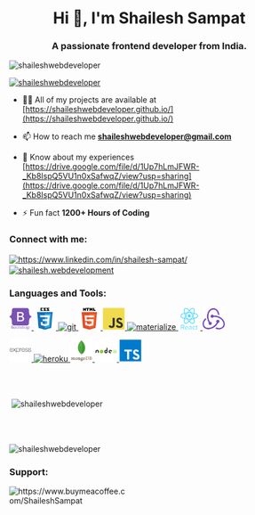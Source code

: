 
<h1 align="center">Hi 👋, I'm Shailesh Sampat</h1>
<h3 align="center">A passionate frontend developer from India.</h3>

<p align="left"> <img src="https://komarev.com/ghpvc/?username=shaileshwebdeveloper&label=Profile%20views&color=0e75b6&style=flat" alt="shaileshwebdeveloper" /> </p>

<p align="left"> <a href="https://github.com/ryo-ma/github-profile-trophy"><img src="https://github-profile-trophy.vercel.app/?username=shaileshwebdeveloper" alt="shaileshwebdeveloper" /></a> </p>

- 👨‍💻 All of my projects are available at [https://shaileshwebdeveloper.github.io/](https://shaileshwebdeveloper.github.io/)

- 📫 How to reach me **shaileshwebdeveloper@gmail.com**

- 📄 Know about my experiences [https://drive.google.com/file/d/1Up7hLmJFWR-_Kb8IspQ5VU1n0xSafwqZ/view?usp=sharing](https://drive.google.com/file/d/1Up7hLmJFWR-_Kb8IspQ5VU1n0xSafwqZ/view?usp=sharing)

- ⚡ Fun fact **1200+ Hours of Coding**

<h3 align="left">Connect with me:</h3>
<p align="left">
<a href="https://www.linkedin.com/in/shailesh-sampat/" target="blank"><img align="center" src="https://raw.githubusercontent.com/rahuldkjain/github-profile-readme-generator/master/src/images/icons/Social/linked-in-alt.svg" alt="https://www.linkedin.com/in/shailesh-sampat/" height="30" width="40" /></a>
<a href="https://codesandbox.com/shailesh.webdevelopment" target="blank"><img align="center" src="https://raw.githubusercontent.com/rahuldkjain/github-profile-readme-generator/master/src/images/icons/Social/codesandbox.svg" alt="shailesh.webdevelopment" height="30" width="40" /></a>
</p>

<h3 align="left">Languages and Tools:</h3>
<p align="left"> <a href="https://getbootstrap.com" target="_blank" rel="noreferrer"> <img src="https://raw.githubusercontent.com/devicons/devicon/master/icons/bootstrap/bootstrap-plain-wordmark.svg" alt="bootstrap" width="40" height="40"/> </a> <a href="https://www.w3schools.com/css/" target="_blank" rel="noreferrer"> <img src="https://raw.githubusercontent.com/devicons/devicon/master/icons/css3/css3-original-wordmark.svg" alt="css3" width="40" height="40"/> </a> <a href="https://git-scm.com/" target="_blank" rel="noreferrer"> <img src="https://www.vectorlogo.zone/logos/git-scm/git-scm-icon.svg" alt="git" width="40" height="40"/> </a> <a href="https://www.w3.org/html/" target="_blank" rel="noreferrer"> <img src="https://raw.githubusercontent.com/devicons/devicon/master/icons/html5/html5-original-wordmark.svg" alt="html5" width="40" height="40"/> </a> <a href="https://developer.mozilla.org/en-US/docs/Web/JavaScript" target="_blank" rel="noreferrer"> <img src="https://raw.githubusercontent.com/devicons/devicon/master/icons/javascript/javascript-original.svg" alt="javascript" width="40" height="40"/> </a> <a href="https://materializecss.com/" target="_blank" rel="noreferrer"> <img src="https://raw.githubusercontent.com/prplx/svg-logos/5585531d45d294869c4eaab4d7cf2e9c167710a9/svg/materialize.svg" alt="materialize" width="40" height="40"/> </a> <a href="https://reactjs.org/" target="_blank" rel="noreferrer"> <img src="https://raw.githubusercontent.com/devicons/devicon/master/icons/react/react-original-wordmark.svg" alt="react" width="40" height="40"/> </a> <a href="https://redux.js.org" target="_blank" rel="noreferrer"> <img src="https://raw.githubusercontent.com/devicons/devicon/master/icons/redux/redux-original.svg" alt="redux" width="40" height="40"/> </a> </p>
<p align="left"> <a href="https://expressjs.com" target="_blank" rel="noreferrer"> <img src="https://raw.githubusercontent.com/devicons/devicon/master/icons/express/express-original-wordmark.svg" alt="express" width="40" height="40"/> </a> <a href="https://heroku.com" target="_blank" rel="noreferrer"> <img src="https://www.vectorlogo.zone/logos/heroku/heroku-icon.svg" alt="heroku" width="40" height="40"/> </a> <a href="https://www.mongodb.com/" target="_blank" rel="noreferrer"> <img src="https://raw.githubusercontent.com/devicons/devicon/master/icons/mongodb/mongodb-original-wordmark.svg" alt="mongodb" width="40" height="40"/> </a> <a href="https://nodejs.org" target="_blank" rel="noreferrer"> <img src="https://raw.githubusercontent.com/devicons/devicon/master/icons/nodejs/nodejs-original-wordmark.svg" alt="nodejs" width="40" height="40"/> </a> <a href="https://www.typescriptlang.org/" target="_blank" rel="noreferrer"> <img src="https://raw.githubusercontent.com/devicons/devicon/master/icons/typescript/typescript-original.svg" alt="typescript" width="40" height="40"/> </a> </p>

</br>
</br>

<p>&nbsp;<img align="center" src="https://github-readme-stats.vercel.app/api?username=shaileshwebdeveloper&show_icons=true&locale=en" alt="shaileshwebdeveloper" /></p>

</br>
</br>
<p><img align="center" src="https://github-readme-streak-stats.herokuapp.com/?user=shaileshwebdeveloper&" alt="shaileshwebdeveloper" /></p>  



<h3 align="left">Support:</h3>
<p><a href="https://www.buymeacoffee.com/ShaileshSampat"> <img align="left" src="https://cdn.buymeacoffee.com/buttons/v2/default-yellow.png" height="50" width="210" alt="https://www.buymeacoffee.com/ShaileshSampat" /></a></p><br><br>
